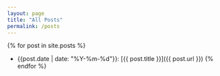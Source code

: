 ```yaml
---
layout: page
title: "All Posts"
permalink: /posts
---
```


{% for post in site.posts %}
- {{post.date | date: "%Y-%m-%d"}}: [{{ post.title }}]({{ post.url }})
{% endfor %}
